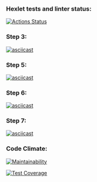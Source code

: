 ### Hexlet tests and linter status:
[![Actions Status](https://github.com/OlgaSolod/python-project-50/workflows/hexlet-check/badge.svg)](https://github.com/OlgaSolod/python-project-50/actions)

### Step 3:
[![asciicast](https://asciinema.org/a/tFYj7XjhlJa4vrXY5cIn0EaIe.svg)](https://asciinema.org/a/tFYj7XjhlJa4vrXY5cIn0EaIe)

### Step 5:
[![asciicast](https://asciinema.org/a/Dl9GuC4o4NfoQjj5X1ZRbltPt.svg)](https://asciinema.org/a/Dl9GuC4o4NfoQjj5X1ZRbltPt)

### Step 6:
[![asciicast](https://asciinema.org/a/t9HIrahxvXgRlrJlXXaBhsFhV.svg)](https://asciinema.org/a/t9HIrahxvXgRlrJlXXaBhsFhV)

### Step 7:
[![asciicast](https://asciinema.org/a/xa5ya8ewsERAh8xsKCtzX4mCI.svg)](https://asciinema.org/a/xa5ya8ewsERAh8xsKCtzX4mCI)

### Code Climate:
[![Maintainability](https://api.codeclimate.com/v1/badges/24888c725e31f81b77d3/maintainability)](https://codeclimate.com/github/OlgaSolod/python-project-50/maintainability)

[![Test Coverage](https://api.codeclimate.com/v1/badges/24888c725e31f81b77d3/test_coverage)](https://codeclimate.com/github/OlgaSolod/python-project-50/test_coverage)
